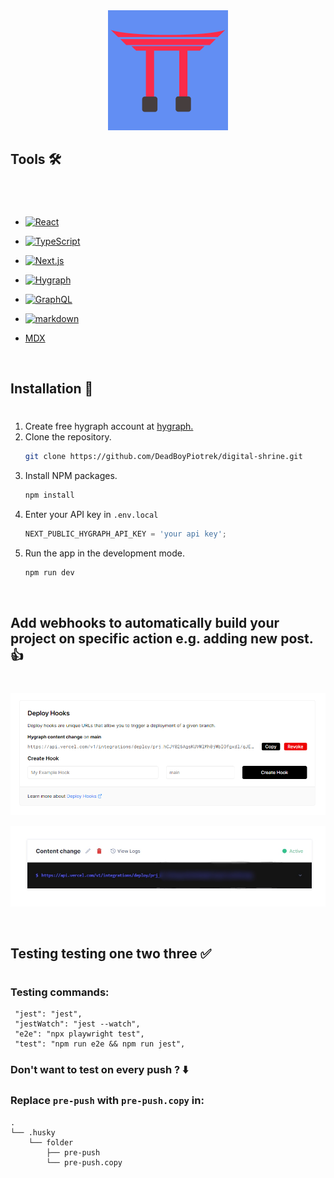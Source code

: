  <div align='center' >
 <a href="https://digital-shrine.vercel.app/">
    <img src="public/readme/android-chrome-192x192.png" alt="Logo" width="192" height="192">
  </a>
  </div>

## Tools 🛠️

#

<br>

- [![React][react.js]][react-url]
- [![TypeScript][typescript.ts]][typescript-url]
- [![Next.js][next.js]][next-url]
- [![Hygraph][hygraph.svg]][hygraph-url]
- [![GraphQL][graphql]][graphql-url]
- [![markdown][markdown]][markdown-url]
- [MDX](https://mdxjs.com/)

  <br/>

## Installation 🚀

#

1. Create free hygraph account at [hygraph.](https://hygraph.com/?utm_term=hygraph&utm_campaign=EN_GL_Brand&utm_source=adwords&utm_medium=ppc&hsa_acc=2816788452&hsa_cam=17734529757&hsa_grp=138464751243&hsa_ad=610082777931&hsa_src=g&hsa_tgt=kwd-1681477926128&hsa_kw=hygraph&hsa_mt=p&hsa_net=adwords&hsa_ver=3&gclid=CjwKCAiAwomeBhBWEiwAM43YILtwA8POgpY7YEda5XqewFaKpRzZ-TW9C82IkyXcVOXQN3kq2-fWSxoCL1gQAvD_BwE)
2. Clone the repository.
   ```sh
   git clone https://github.com/DeadBoyPiotrek/digital-shrine.git
   ```
3. Install NPM packages.
   ```sh
   npm install
   ```
4. Enter your API key in `.env.local`
   ```js
   NEXT_PUBLIC_HYGRAPH_API_KEY = 'your api key';
   ```
5. Run the app in the development mode.
   ```sh
   npm run dev
   ```

<br/>

## Add webhooks to automatically build your project on specific action e.g. adding new post. 👍

#

![vercel hook](./public/readme/vercelHook.png)

![hygraph hook](./public/readme/hygraphHook.jpg)

<br/>

## Testing testing one two three ✅

#

### Testing commands:

```
 "jest": "jest",
 "jestWatch": "jest --watch",
 "e2e": "npx playwright test",
 "test": "npm run e2e && npm run jest",
```

### Don't want to test on every push ? ⬇️

### Replace `pre-push` with `pre-push.copy` in:

```
.
└── .husky
    └── folder
        ├── pre-push
        └── pre-push.copy
```

[react.js]: https://img.shields.io/badge/React-20232A?style=for-the-badge&logo=react&logoColor=61DAFB
[react-url]: https://reactjs.org/
[typescript.ts]: https://img.shields.io/badge/TypeScript-20232A?style=for-the-badge&logo=typescript&logoColor=3791d2
[typescript-url]: https://www.typescriptlang.org
[next.js]: https://img.shields.io/badge/Next.js-20232A?style=for-the-badge&logo=next.js&logoColor=000000
[next-url]: https://nextjs.org/
[hygraph.svg]: https://img.shields.io/badge/Hygraph-20232A?style=for-the-badge&logo=Hygraph&logoColor=000000
[hygraph-url]: https://hygraph.com/?utm_term=hygraph&utm_campaign=EN_GL_Brand&utm_source=adwords&utm_medium=ppc&hsa_acc=2816788452&hsa_cam=17734529757&hsa_grp=138464719243&hsa_ad=610082777931&hsa_src=g&hsa_tgt=kwd-1681477926128&hsa_kw=hygraph&hsa_mt=p&hsa_net=adwords&hsa_ver=3&gclid=Cj0KCQiAn4SeBhCwARIsANeF9DI_PmhU4JrB32yu90zstilyJBQfv5aBIyr74rRdSsU1Gxi4owD0O8caAgkOEALw_wcB
[graphql]: https://img.shields.io/badge/-GraphQL-E10098?style=for-the-badge&logo=graphql&logoColor=white
[graphql-url]: https://graphql.org/
[markdown]: https://img.shields.io/badge/markdown-%23000000.svg?style=for-the-badge&logo=markdown&logoColor=white
[markdown-url]: https://www.markdownguide.org/
